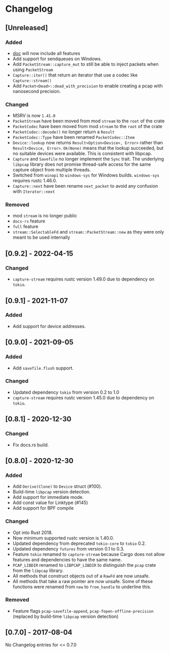 # Changelog

## [Unreleased]

### Added

- [doc](https://docs.rs/pcap/latest/pcap/) will now include all features
- Add support for sendqueues on Windows.
- Add `PacketStream::capture_mut` to still be able to inject packets when using `PacketStream`
- `Capture::iter()` that return an iterator that use a codec like `Capture::stream()`
 - Add `Packet<Dead>::dead_with_precision` to enable creating a pcap with nanosecond precision.

### Changed

- MSRV is now `1.41.0`
- `PacketStream` have been moved from mod `stream` to the `root` of the crate
- `PacketCodec` have been moved from mod `stream` to the `root` of the crate
- `PacketCodec::decode()` no longer return a `Result`
- `PacketCodec::Type` have been renamed `PacketCodec::Item`
- `Device::lookup` now returns `Result<Option<Device>, Error>` rather than `Result<Device, Error>`. `Ok(None)` means that the lookup succeeded, but no suitable devices were available. This is consistent with libpcap.
- `Capture` and `Savefile` no longer implement the `Sync` trait. The underlying `libpcap` library does not promise thread-safe access for the same capture object from multiple threads.
- Switched from `winapi` to `windows-sys` for Windows builds. `windows-sys` requires rustc 1.46.0.
- `Capture::next` have been rename `next_packet` to avoid any confusion with `Iterator::next`

### Removed

- mod `stream` is no longer public
- `docs-rs` feature
- `full` feature
- `stream::SelectableFd` and `stream::PacketStream::new` as they were only meant to be used internally

## [0.9.2] - 2022-04-15

### Changed

- `capture-stream` requires rustc version 1.49.0 due to dependency on `tokio`.

## [0.9.1] - 2021-11-07

### Added

- Add support for device addresses.

## [0.9.0] - 2021-09-05

### Added

- Add `savefile.flush` support.

### Changed

- Updated dependency `tokio` from version 0.2 to 1.0
- `capture-stream` requires rustc version 1.45.0 due to dependency on `tokio`.

## [0.8.1] - 2020-12-30

### Changed

- Fix docs.rs build.

## [0.8.0] - 2020-12-30

### Added

- Add `Derive(Clone)` to `Device` struct (#100).
- Build-time `libpcap` version detection.
- Add support for immediate mode.
- Add const value for Linktype (#145)
- Add support for BPF compile

### Changed

- Opt into Rust 2018.
- Now minimum supported rustc version is 1.40.0.
- Updated dependency from deprecated `tokio-core` to `tokio` 0.2.
- Updated dependency `futures` from version 0.1 to 0.3.
- Feature `tokio` renamed to `capture-stream` because Cargo does not allow
  features and dependencies to have the same name.
- `PCAP_LIBDIR` renamed to `LIBPCAP_LIBDIR` to distinguish the `pcap` crate
  from the `libpcap` library.
- All methods that construct objects out of a `RawFd` are now unsafe.
- All methods that take a raw pointer are now unsafe. Some of these functions
  were renamed from `new` to `from_handle` to underline this.

### Removed

- Feature flags `pcap-savefile-append`, `pcap-fopen-offline-precision`
  (replaced by build-time `libpcap` version detection)

## [0.7.0] - 2017-08-04

No Changelog entries for <= 0.7.0

